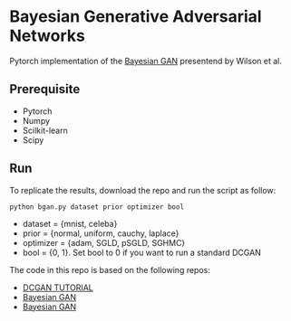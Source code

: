 # Bayesian Generative Adversarial Networks

Pytorch implementation of the [Bayesian GAN](https://arxiv.org/abs/1705.09558) presentend by Wilson et al. 



## Prerequisite
- Pytorch
- Numpy
- Scilkit-learn
- Scipy

## Run
To replicate the results, download the repo and run the script as follow:


```cd IFT6756-BayesianGAN/src/
python bgan.py dataset prior optimizer bool
```


- dataset = {mnist, celeba}
- prior = {normal, uniform, cauchy, laplace}
- optimizer = {adam, SGLD, pSGLD, SGHMC}
- bool = {0, 1}. Set bool to 0 if you want to run a standard DCGAN

The code in this repo is based on the following repos:

- [DCGAN TUTORIAL](https://github.com/pytorch/tutorials/blob/master/beginner_source/dcgan_faces_tutorial.py)
- [Bayesian GAN](https://arxiv.org/abs/1705.09558)
- [Bayesian GAN](https://arxiv.org/abs/1705.09558)
